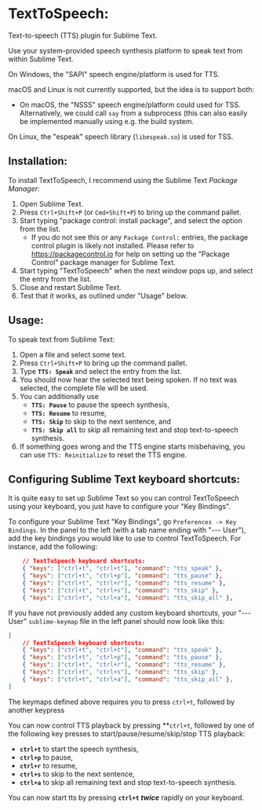 
TextToSpeech:
===============

Text-to-speech (TTS) plugin for Sublime Text.

Use your system-provided speech synthesis platform to speak text from within Sublime Text.

On Windows, the "SAPI" speech engine/platform is used for TTS.

macOS and Linux is not currently supported, but the idea is to support both:

* On macOS, the "NSSS" speech engine/platform could used for TSS.
	Alternatively, we could call `say` from a subprocess
	(this can also easily be implemented manually using e.g. the build system.

On Linux, the "espeak" speech library (`libespeak.so`) is used for TSS.




## Installation:

To install TextToSpeech, I recommend using the Sublime Text _Package Manager_:

1. Open Sublime Text.
2. Press `Ctrl+Shift+P` (or `Cmd+Shift+P`) to bring up the command pallet.
3. Start typing "package control: install package", and select the option from the list.
	* If you do not see this or any `Package Control:` entries, the package control plugin
		is likely not installed. Please refer to https://packagecontrol.io for help on setting
		up the "Package Control" package manager for Sublime Text.
4. Start typing "TextToSpeech" when the next window pops up, and select the entry from the list.
5. Close and restart Sublime Text.
6. Test that it works, as outlined under "Usage" below.


## Usage:

To speak text from Sublime Text:

1. Open a file and select some text.
2. Press `Ctrl+Shift+P` to bring up the command pallet.
3. Type **`TTS: Speak`** and select the entry from the list.
4. You should now hear the selected text being spoken.
	If no text was selected, the complete file will be used.
5. You can additionally use
	* **`TTS: Pause`** to pause the speech synthesis,
	* **`TTS: Resume`** to resume,
	* **`TTS: Skip`** to skip to the next sentence, and
	* **`TTS: Skip all`** to skip all remaining text and stop text-to-speech synthesis.
6. If something goes wrong and the TTS engine starts misbehaving, you can use
	`TTS: Reinitialize` to reset the TTS engine.


## Configuring Sublime Text keyboard shortcuts:

It is quite easy to set up Sublime Text so you can control TextToSpeech
using your keyboard, you just have to configure your "Key Bindings".

To configure your Sublime Text "Key Bindings", go `Preferences -> Key Bindings`.
In the panel to the left (with a tab name ending with "--- User"), add the key bindings
you would like to use to control TextToSpeech.
For instance, add the following:

```json
	// TextToSpeech keyboard shortcuts:
	{ "keys": ["ctrl+t", "ctrl+t"], "command": "tts_speak" },
	{ "keys": ["ctrl+t", "ctrl+p"], "command": "tts_pause" },
	{ "keys": ["ctrl+t", "ctrl+r"], "command": "tts_resume" },
	{ "keys": ["ctrl+t", "ctrl+s"], "command": "tts_skip" },
	{ "keys": ["ctrl+t", "ctrl+a"], "command": "tts_skip_all" },
```

If you have not previously added any custom keyboard shortcuts, your "--- User" `sublime-keymap`
file in the left panel should now look like this:

```json
[
	// TextToSpeech keyboard shortcuts:
	{ "keys": ["ctrl+t", "ctrl+t"], "command": "tts_speak" },
	{ "keys": ["ctrl+t", "ctrl+p"], "command": "tts_pause" },
	{ "keys": ["ctrl+t", "ctrl+r"], "command": "tts_resume" },
	{ "keys": ["ctrl+t", "ctrl+s"], "command": "tts_skip" },
	{ "keys": ["ctrl+t", "ctrl+a"], "command": "tts_skip_all" },
]
```

The keymaps defined above requires you to press `ctrl+t`, followed by another keypress

You can now control TTS playback by pressing **`ctrl+t`,
followed by one of the following key presses
to start/pause/resume/skip/stop TTS playback:

* **`ctrl+t`** to start the speech synthesis,
* **`ctrl+p`** to pause,
* **`ctrl+r`** to resume,
* **`ctrl+s`** to skip to the next sentence,
* **`ctrl+a`** to skip all remaining text and stop text-to-speech synthesis.

You can now start tts by pressing **`ctrl+t` *twice*** rapidly on your keyboard.

